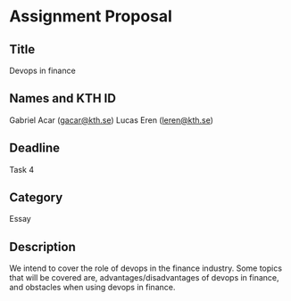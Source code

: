 # Assignment Proposal
## Title
Devops in finance

## Names and KTH ID
Gabriel Acar (gacar@kth.se)
Lucas Eren (leren@kth.se)

## Deadline
Task 4

## Category
Essay

## Description
We intend to cover the role of devops in the finance industry. Some topics that will be covered are, advantages/disadvantages of devops in finance, and obstacles when using devops in finance.
